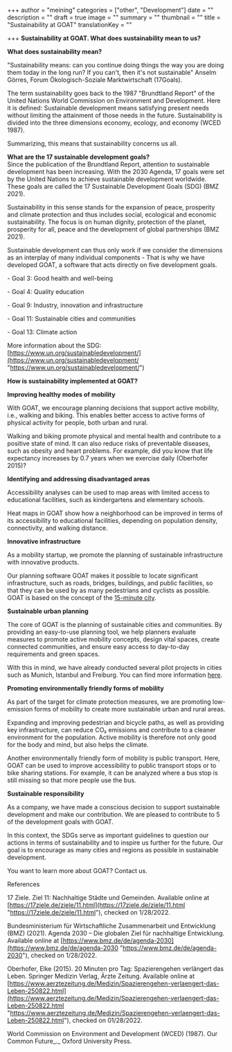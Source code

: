 +++
author = "meining"
categories = ["other", "Development"]
date = ""
description = ""
draft = true
image = ""
summary = ""
thumbnail = ""
title = "Sustainability at GOAT"
translationKey = ""

+++
**Sustainability at GOAT. What does sustainability mean to us?**

**What does sustainability mean?**

"Sustainability means: can you continue doing things the way you are doing them today in the long run? If you can't, then it's not sustainable" Anselm Görres, Forum Ökologisch-Soziale Marktwirtschaft (17Goals).

The term sustainability goes back to the 1987 "Brundtland Report" of the United Nations World Commission on Environment and Development. Here it is defined: Sustainable development means satisfying present needs without limiting the attainment of those needs in the future. Sustainability is divided into the three dimensions economy, ecology, and economy (WCED 1987).

Summarizing, this means that sustainability concerns us all.

**What are the 17 sustainable development goals?**  
Since the publication of the Brundtland Report, attention to sustainable development has been increasing. With the 2030 Agenda, 17 goals were set by the United Nations to achieve sustainable development worldwide. These goals are called the 17 Sustainable Development Goals (SDG) (BMZ 2021).

Sustainability in this sense stands for the expansion of peace, prosperity and climate protection and thus includes social, ecological and economic sustainability. The focus is on human dignity, protection of the planet, prosperity for all, peace and the development of global partnerships (BMZ 2021).

Sustainable development can thus only work if we consider the dimensions as an interplay of many individual components - That is why we have developed GOAT, a software that acts directly on five development goals.

\- Goal 3: Good health and well-being

\- Goal 4: Quality education

\- Goal 9: Industry, innovation and infrastructure

\- Goal 11: Sustainable cities and communities

\- Goal 13: Climate action

More information about the SDG: [https://www.un.org/sustainabledevelopment/](https://www.un.org/sustainabledevelopment/ "https://www.un.org/sustainabledevelopment/")

**How is sustainability implemented at GOAT?**

**Improving healthy modes of mobility**

With GOAT, we encourage planning decisions that support active mobility, i.e., walking and biking. This enables better access to active forms of physical activity for people, both urban and rural.

Walking and biking promote physical and mental health and contribute to a positive state of mind. It can also reduce risks of preventable diseases, such as obesity and heart problems. For example, did you know that life expectancy increases by 0.7 years when we exercise daily (Oberhofer 2015)?

**Identifying and addressing disadvantaged areas**

Accessibility analyses can be used to map areas with limited access to educational facilities, such as kindergartens and elementary schools.

Heat maps in GOAT show how a neighborhood can be improved in terms of its accessibility to educational facilities, depending on population density, connectivity, and walking distance.

**Innovative infrastructure**

As a mobility startup, we promote the planning of sustainable infrastructure with innovative products.

Our planning software GOAT makes it possible to locate significant infrastructure, such as roads, bridges, buildings, and public facilities, so that they can be used by as many pedestrians and cyclists as possible. GOAT is based on the concept of the [15-minute city](https://plan4better.de/en/posts/2020-12-08-15minutecity/ "Planning the 15-minute city with GOAT").

**Sustainable urban planning**

The core of GOAT is the planning of sustainable cities and communities. By providing an easy-to-use planning tool, we help planners evaluate measures to promote active mobility concepts, design vital spaces, create connected communities, and ensure easy access to day-to-day requirements and green spaces.

With this in mind, we have already conducted several pilot projects in cities such as Munich, Istanbul and Freiburg. You can find more information [here](https://plan4better.de/en/goatlive/ "GOAT live").

**Promoting environmentally friendly forms of mobility**

As part of the target for climate protection measures, we are promoting low-emission forms of mobility to create more sustainable urban and rural areas.

Expanding and improving pedestrian and bicycle paths, as well as providing key infrastructure, can reduce CO₂ emissions and contribute to a cleaner environment for the population. Active mobility is therefore not only good for the body and mind, but also helps the climate.

Another environmentally friendly form of mobility is public transport. Here, GOAT can be used to improve accessibility to public transport stops or to bike sharing stations. For example, it can be analyzed where a bus stop is still missing so that more people use the bus.

**Sustainable responsibility**

As a company, we have made a conscious decision to support sustainable development and make our contribution. We are pleased to contribute to 5 of the development goals with GOAT.

In this context, the SDGs serve as important guidelines to question our actions in terms of sustainability and to inspire us further for the future. Our goal is to encourage as many cities and regions as possible in sustainable development.

You want to learn more about GOAT? Contact us.

References

17 Ziele. Ziel 11: Nachhaltige Städte und Gemeinden. Available online at [https://17ziele.de/ziele/11.html](https://17ziele.de/ziele/11.html "https://17ziele.de/ziele/11.html"), checked on 1/28/2022.

Bundesministerium für Wirtschaftliche Zusammenarbeit und Entwicklung (BMZ) (2021). Agenda 2030 – Die globalen Ziel für nachhaltige Entwicklung. Available online at [https://www.bmz.de/de/agenda-2030](https://www.bmz.de/de/agenda-2030 "https://www.bmz.de/de/agenda-2030"), checked on 1/28/2022.

Oberhofer, Elke (2015). 20 Minuten pro Tag: Spazierengehen verlängert das Leben. Springer Medizin Verlag, Ärzte Zeitung. Available online at [https://www.aerztezeitung.de/Medizin/Spazierengehen-verlaengert-das-Leben-250822.html](https://www.aerztezeitung.de/Medizin/Spazierengehen-verlaengert-das-Leben-250822.html "https://www.aerztezeitung.de/Medizin/Spazierengehen-verlaengert-das-Leben-250822.html"), checked on 01/28/2022.

World Commission on Environment and Development (WCED) (1987). Our Common Future_._ Oxford University Press.